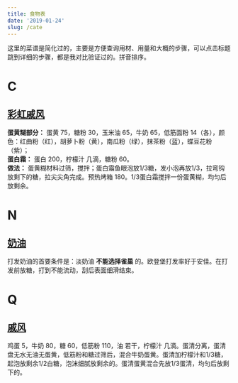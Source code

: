 ```yaml
---
title: 食物表
date: '2019-01-24'
slug: /cate
---
```


这里的菜谱是简化过的，主要是方便查询用材、用量和大概的步骤，可以点击标题跳到详细的步骤，都是我对比验证过的。拼音排序。

# C

## [彩虹戚风](http://www.xiachufang.com/recipe/102756535/)

**蛋黄糊部分：** 蛋黄 75，糖粉 30，玉米油 65，牛奶 65，低筋面粉 14（各），颜色：红曲粉（红），胡萝卜粉（黄），南瓜粉（绿），抹茶粉（蓝），蝶豆花粉（紫）；  
**蛋白霜：** 蛋白 200，柠檬汁 几滴，糖粉 60。  
**做法：** 蛋黄糊材料过筛，搅拌；蛋白霜鱼眼泡放1/3糖，发小泡再放1/3，拉弯钩放剩下的糖，拉尖尖角完成。预热烤箱 180。1/3蛋白霜搅拌一份蛋黄糊，均匀后放剩余。  

# N

## [奶油](http://www.xiachufang.com/recipe/1048159/)

打发奶油的首要条件是：淡奶油 **不能选择雀巢** 的。欧登堡打发率好于安佳。在打发前放糖，打到不能流动，刮后表面细滑结束。

# Q

## [戚风](http://www.xiachufang.com/recipe/101776918/)

鸡蛋 5，牛奶 80，糖 60，低筋粉 110，油 若干，柠檬汁 几滴。蛋清分离，蛋清盘无水无油无蛋黄，低筋粉和糖过筛后，混合牛奶蛋黄。蛋清加柠檬汁和1/3糖，起泡放剩余1/2白糖，泡沫细腻放剩余的。蛋清蛋黄混合先放1/3蛋清，均匀后放剩下的。
